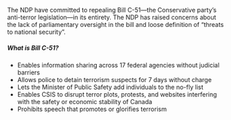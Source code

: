 The NDP have committed to repealing Bill C-51—the Conservative party’s anti-terror legislation—in its entirety. The NDP has raised concerns about the lack of parliamentary oversight in the bill and loose definition of “threats to national security”.

##### What is Bill C-51?
- Enables information sharing across 17 federal agencies without judicial barriers
- Allows police to detain terrorism suspects for 7 days without charge
- Lets the Minister of Public Safety add individuals to the no-fly list
- Enables CSIS to disrupt terror plots, protests, and websites interfering with the safety or economic stability of Canada
- Prohibits speech that promotes or glorifies terrorism
